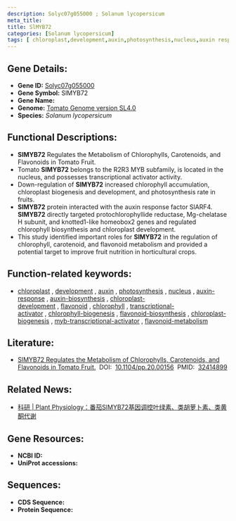 ```yaml
---
description: Solyc07g055000 ; Solanum lycopersicum
meta_title:
title: SlMYB72
categories: [Solanum lycopersicum]
tags: [ chloroplast,development,auxin,photosynthesis,nucleus,auxin response,auxin biosynthesis,chloroplast development,flavonoid,chlorophyll,transcriptional activator,chlorophyll biogenesis,flavonoid biosynthesis,chloroplast biogenesis,myb transcriptional activator,flavonoid metabolism ]
---
```


## Gene Details:
- **Gene ID:**	[Solyc07g055000]()
- **Gene Symbol:** SlMYB72
- **Gene Name:** 
- **Genome:** [Tomato Genome version SL4.0](https://solgenomics.net/organism/solanum_lycopersicum/genome)
- **Species:** *Solanum lycopersicum*

## Functional Descriptions:
   - **SlMYB72** Regulates the Metabolism of Chlorophylls, Carotenoids, and Flavonoids in Tomato Fruit.
   - Tomato **SlMYB72** belongs to the R2R3 MYB subfamily, is located in the nucleus, and possesses transcriptional activator activity.
   - Down-regulation of **SlMYB72** increased chlorophyll accumulation, chloroplast biogenesis and development, and photosynthesis rate in fruits.
   - **SlMYB72** protein interacted with the auxin response factor SlARF4. **SlMYB72** directly targeted protochlorophyllide reductase, Mg-chelatase H subunit, and knotted1-like homeobox2 genes and regulated chlorophyll biosynthesis and chloroplast development.
   - This study identified important roles for **SlMYB72** in the regulation of chlorophyll, carotenoid, and flavonoid metabolism and provided a potential target to improve fruit nutrition in horticultural crops.

## Function-related keywords:
   - [chloroplast](/tags/chloroplast/)&nbsp;,&nbsp;[development](/tags/development/)&nbsp;,&nbsp;[auxin](/tags/auxin/)&nbsp;,&nbsp;[photosynthesis](/tags/photosynthesis/)&nbsp;,&nbsp;[nucleus](/tags/nucleus/)&nbsp;,&nbsp;[auxin-response](/tags/auxin-response/)&nbsp;,&nbsp;[auxin-biosynthesis](/tags/auxin-biosynthesis/)&nbsp;,&nbsp;[chloroplast-development](/tags/chloroplast-development/)&nbsp;,&nbsp;[flavonoid](/tags/flavonoid/)&nbsp;,&nbsp;[chlorophyll](/tags/chlorophyll/)&nbsp;,&nbsp;[transcriptional-activator](/tags/transcriptional-activator/)&nbsp;,&nbsp;[chlorophyll-biogenesis](/tags/chlorophyll-biogenesis/)&nbsp;,&nbsp;[flavonoid-biosynthesis](/tags/flavonoid-biosynthesis/)&nbsp;,&nbsp;[chloroplast-biogenesis](/tags/chloroplast-biogenesis/)&nbsp;,&nbsp;[myb-transcriptional-activator](/tags/myb-transcriptional-activator/)&nbsp;,&nbsp;[flavonoid-metabolism](/tags/flavonoid-metabolism/)

## Literature:
   - [SlMYB72 Regulates the Metabolism of Chlorophylls, Carotenoids, and Flavonoids in Tomato Fruit.]( https://academic.oup.com/plphys/article/183/3/854/6116590?login=true)&nbsp;&nbsp;DOI:&nbsp;&nbsp;[10.1104/pp.20.00156](https://academic.oup.com/plphys/article/183/3/854/6116590?login=true)&nbsp;&nbsp;PMID:&nbsp;&nbsp;[32414899](https://pubmed.ncbi.nlm.nih.gov/32414899/)

## Related News:
   - [科研 | Plant Physiology：番茄SlMYB72基因调控叶绿素、类胡萝卜素、类黄酮代谢](https://mp.weixin.qq.com/s?__biz=Mzg3MDEwNDEyMg==&mid=2247492536&idx=6&sn=124c44122c6f1c8cc364851da18dcd36&chksm=ce904eedf9e7c7fb4645a24fa819cf4812b2c73dbff9f690697c49ef3b01af9ab94619f1a378&scene=27#wechat_redirect)

## Gene Resources:
- **NCBI ID:**  [](https://www.ncbi.nlm.nih.gov/gene/?term=)
- **UniProt accessions:** [](https://www.uniprot.org/uniprotkb//entry)



## Sequences:
- **CDS Sequence:**
- **Protein Sequence:**

